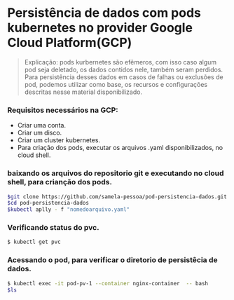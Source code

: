 # Persistência de dados com pods kubernetes no provider Google Cloud Platform(GCP)

 > Explicação: pods kurbernetes são efẽmeros, com isso caso algum pod seja deletado, os dados contidos nele, também seram perdidos. Para persistência desses dados em casos de falhas ou exclusões de pod, podemos utilizar como base, os recursos e configurações descritas nesse material disponibilizado.

### Requisitos necessários na GCP:

- Criar uma conta.
- Criar um disco.
- Criar um cluster kubernetes.
- Para criação dos pods, executar os arquivos .yaml disponibilizados, no cloud shell.

### baixando os arquivos do repositorio git e executando no cloud shell, para crianção dos pods.
```sh
$git clone https://github.com/samela-pessoa/pod-persistencia-dados.git
$cd pod-persistencia-dados
$kubectl aplly - f "nomedoarquivo.yaml"
```

### Verificando status do pvc.
```sh
$ kubectl get pvc
```

### Acessando o pod, para verificar o diretorio de persistêcia de dados.
```sh
$ kubectl exec -it pod-pv-1 --container nginx-container  -- bash
$ls
```